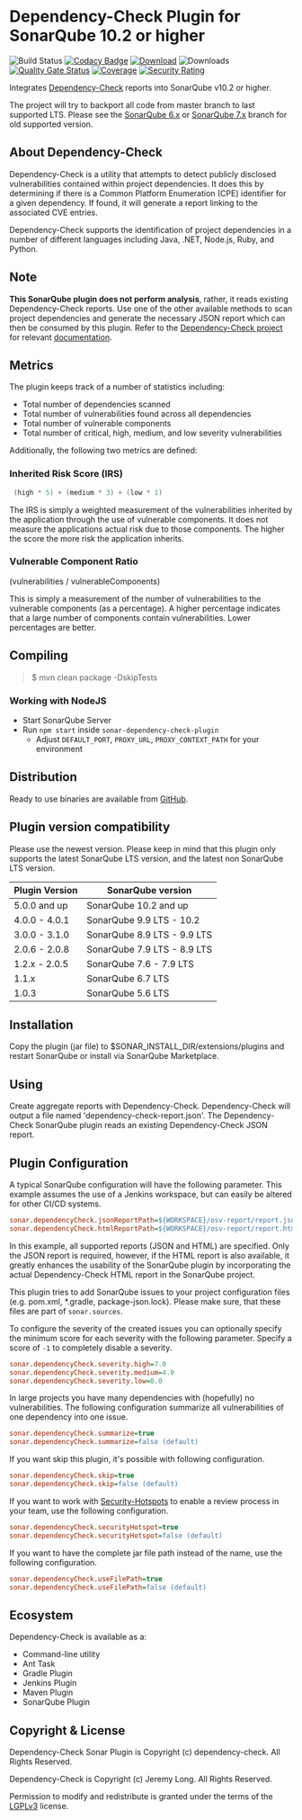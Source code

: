 # Dependency-Check Plugin for SonarQube 10.2 or higher

![Build Status](https://github.com/dependency-check/dependency-check-sonar-plugin/actions/workflows/testing.yml/badge.svg?branch=master)
[![Codacy Badge](https://app.codacy.com/project/badge/Grade/e9cebd3112ec4252804bba68a5b44071)](https://www.codacy.com/gh/dependency-check/dependency-check-sonar-plugin/dashboard?utm_source=github.com&amp;utm_medium=referral&amp;utm_content=dependency-check/dependency-check-sonar-plugin&amp;utm_campaign=Badge_Grade)
[![Download](https://img.shields.io/github/v/release/dependency-check/dependency-check-sonar-plugin)](https://github.com/dependency-check/dependency-check-sonar-plugin/releases/latest)
![Downloads](https://img.shields.io/github/downloads/dependency-check/dependency-check-sonar-plugin/total)
[![Quality Gate Status](https://sonarcloud.io/api/project_badges/measure?project=dependency-check_dependency-check-sonar-plugin&metric=alert_status)](https://sonarcloud.io/dashboard?id=dependency-check_dependency-check-sonar-plugin)
[![Coverage](https://sonarcloud.io/api/project_badges/measure?project=dependency-check_dependency-check-sonar-plugin&metric=coverage)](https://sonarcloud.io/dashboard?id=dependency-check_dependency-check-sonar-plugin)
[![Security Rating](https://sonarcloud.io/api/project_badges/measure?project=dependency-check_dependency-check-sonar-plugin&metric=security_rating)](https://sonarcloud.io/dashboard?id=dependency-check_dependency-check-sonar-plugin)

Integrates [Dependency-Check][] reports into SonarQube v10.2 or higher.

The project will try to backport all code from master branch to last supported LTS. Please see the [SonarQube 6.x][] or [SonarQube 7.x][] branch for old supported version.

## About Dependency-Check

Dependency-Check is a utility that attempts to detect publicly disclosed vulnerabilities contained within project dependencies. It does this by determining if there is a Common Platform Enumeration (CPE) identifier for a given dependency. If found, it will generate a report linking to the associated CVE entries.

Dependency-Check supports the identification of project dependencies in a number of different languages including Java, .NET, Node.js, Ruby, and Python.

## Note

**This SonarQube plugin does not perform analysis**, rather, it reads existing Dependency-Check reports. Use one of the other available methods to scan project dependencies and generate the necessary JSON report which can then be consumed by this plugin. Refer to the [Dependency-Check project](https://github.com/jeremylong/DependencyCheck) for relevant [documentation](https://jeremylong.github.io/DependencyCheck/).

## Metrics

The plugin keeps track of a number of statistics including:

-   Total number of dependencies scanned
-   Total number of vulnerabilities found across all dependencies
-   Total number of vulnerable components
-   Total number of critical, high, medium, and low severity vulnerabilities

Additionally, the following two metrics are defined:

### Inherited Risk Score (IRS)

```java
 (high * 5) + (medium * 3) + (low * 1)
```

The IRS is simply a weighted measurement of the vulnerabilities inherited by the application through the use of vulnerable components. It does not measure the applications actual risk due to those components. The higher the score the more risk the application inherits.

### Vulnerable Component Ratio

(vulnerabilities / vulnerableComponents)

This is simply a measurement of the number of vulnerabilities to the vulnerable components (as a percentage). A higher percentage indicates that a large number of components contain vulnerabilities. Lower percentages are better.

## Compiling

> $ mvn clean package -DskipTests

### Working with NodeJS

-   Start SonarQube Server
-   Run `npm start` inside `sonar-dependency-check-plugin`
    -   Adjust `DEFAULT_PORT`, `PROXY_URL`, `PROXY_CONTEXT_PATH` for your environment

## Distribution

Ready to use binaries are available from [GitHub][].

## Plugin version compatibility

Please use the newest version. Please keep in mind that this plugin only supports the latest SonarQube LTS version, and the latest non SonarQube LTS version.

| Plugin Version | SonarQube version           |
|----------------|-----------------------------|
| 5.0.0 and up   | SonarQube 10.2 and up       |
| 4.0.0 - 4.0.1  | SonarQube 9.9 LTS - 10.2    |
| 3.0.0 - 3.1.0  | SonarQube 8.9 LTS - 9.9 LTS |
| 2.0.6 - 2.0.8  | SonarQube 7.9 LTS - 8.9 LTS |
| 1.2.x - 2.0.5  | SonarQube 7.6 - 7.9 LTS     |
| 1.1.x          | SonarQube 6.7 LTS           |
| 1.0.3          | SonarQube 5.6 LTS           |

## Installation

Copy the plugin (jar file) to $SONAR_INSTALL_DIR/extensions/plugins and restart SonarQube or install via SonarQube Marketplace.

## Using

Create aggregate reports with Dependency-Check. Dependency-Check will output a file named 'dependency-check-report.json'. The Dependency-Check SonarQube plugin reads an existing Dependency-Check JSON report.

## Plugin Configuration

A typical SonarQube configuration will have the following parameter. This example assumes the use of a Jenkins workspace, but can easily be altered for other CI/CD systems.

```ini
sonar.dependencyCheck.jsonReportPath=${WORKSPACE}/osv-report/report.json
sonar.dependencyCheck.htmlReportPath=${WORKSPACE}/osv-report/report.html
```

In this example, all supported reports (JSON and HTML) are specified. Only the JSON report is required, however, if the HTML report is also available, it greatly enhances the usability of the SonarQube plugin by incorporating the actual Dependency-Check HTML report in the SonarQube project.

This plugin tries to add SonarQube issues to your project configuration files (e.g. pom.xml, \*.gradle, package-json.lock). Please make sure, that these files are part of `sonar.sources`.

To configure the severity of the created issues you can optionally specify the minimum score for each severity with the following parameter. Specify a score of `-1` to completely disable a severity.

```ini
sonar.dependencyCheck.severity.high=7.0
sonar.dependencyCheck.severity.medium=4.0
sonar.dependencyCheck.severity.low=0.0
```

In large projects you have many dependencies with (hopefully) no vulnerabilities. The following configuration summarize all vulnerabilities of one dependency into one issue.

```ini
sonar.dependencyCheck.summarize=true
sonar.dependencyCheck.summarize=false (default)
```

If you want skip this plugin, it's possible with following configuration.

```ini
sonar.dependencyCheck.skip=true
sonar.dependencyCheck.skip=false (default)
```

If you want to work with [Security-Hotspots][Security-Hotspot] to enable a review process in your team, use the following configuration.

```ini
sonar.dependencyCheck.securityHotspot=true
sonar.dependencyCheck.securityHotspot=false (default)
```

If you want to have the complete jar file path instead of the name, use the following configuration.

```ini
sonar.dependencyCheck.useFilePath=true
sonar.dependencyCheck.useFilePath=false (default)
```

## Ecosystem

Dependency-Check is available as a:

-   Command-line utility
-   Ant Task
-   Gradle Plugin
-   Jenkins Plugin
-   Maven Plugin
-   SonarQube Plugin

## Copyright & License

Dependency-Check Sonar Plugin is Copyright (c) dependency-check. All Rights Reserved.

Dependency-Check is Copyright (c) Jeremy Long. All Rights Reserved.

Permission to modify and redistribute is granted under the terms of the [LGPLv3][] license.

[lgplv3]: http://www.gnu.org/licenses/lgpl.txt
[github]: https://github.com/dependency-check/dependency-check-sonar-plugin/releases
[dependency-check]: https://www.owasp.org/index.php/OWASP_Dependency_Check
[sonarqube 6.x]: https://github.com/dependency-check/dependency-check-sonar-plugin/tree/SonarQube_6.x
[sonarqube 7.x]: https://github.com/dependency-check/dependency-check-sonar-plugin/tree/SonarQube_7.x
[sonar-custom-plugin-example]: https://github.com/SonarSource/sonar-custom-plugin-example
[security-hotspot]: https://docs.sonarqube.org/latest/user-guide/security-hotspots/
